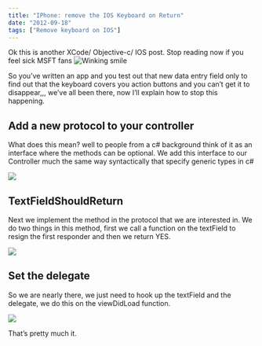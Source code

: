 ```yaml
---
title: "IPhone: remove the IOS Keyboard on Return"
date: "2012-09-18"
tags: ["Remove keyboard on IOS"]
---
```


Ok this is another XCode/ Objective-c/ IOS post. Stop reading now if you feel sick MSFT fans ![Winking smile](./image.axd?picture=wlEmoticon-winkingsmile_3.png)

So you’ve written an app and you test out that new data entry field only to find out that the keyboard covers you action buttons and you can’t get it to disappear,,, we’ve all been there, now I’ll explain how to stop this happening.

## Add a new protocol to your controller

What does this mean? well to people from a c# background think of it as an interface where the methods can be optional. We add this interface to our Controller much the same way syntactically that specify generic types in c#

![](/images/./image.axd?picture=Screen%20Shot%202012-09-18%20at%2013.47.40_thumb.png)

## TextFieldShouldReturn

Next we implement the method in the protocol that we are interested in. We do two things in this method, first we call a function on the textField to resign the first responder and then we return YES.

![](/images/./image.axd?picture=Screen%20Shot%202012-09-18%20at%2013.53.17_thumb.png)

## Set the delegate

So we are nearly there, we just need to hook up the textField and the delegate, we do this on the viewDidLoad function.

![](/images/./image.axd?picture=Screen%20Shot%202012-09-18%20at%2013.55.03_thumb.png)

That’s pretty much it.
